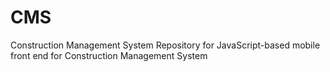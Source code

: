 # CMS
Construction Management System
Repository for JavaScript-based mobile front end for Construction Management System

